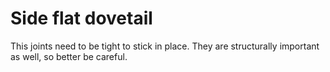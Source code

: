 # Side flat dovetail #
This joints need to be tight to stick in place.
They are structurally important as well, so better be careful.